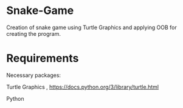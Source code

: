 # Snake-Game
Creation of snake game using Turtle Graphics and applying OOB for creating the program.

# Requirements
Necessary packages:

Turtle Graphics , https://docs.python.org/3/library/turtle.html

Python

